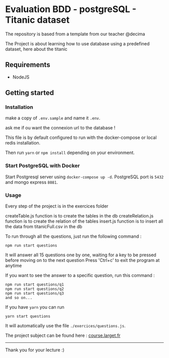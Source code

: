 # Evaluation BDD - postgreSQL - Titanic dataset
The repository is based from a template from our teacher @decima

The Project is about learning how to use database using a predefined dataset, here about the titanic

## Requirements
- NodeJS

## Getting started

### Installation
make a copy of `.env.sample` and name it `.env`.

ask me if ou want the connexion url to the database !

This file is by default configured to run with the docker-compose or local redis installation.

Then run `yarn` or `npm install` depending on your environment.

### Start PostgreSQL with Docker

Start Postgresql server using `docker-compose up -d`. PostgreSQL port is `5432` and mongo express `8081`.

### Usage

Every step of the project is in the exercices folder

createTable.js function is to create the tables in the db
createRelation.js function is to create the relation of the tables
insert.js function is to insert all the data from titanicFull.csv in the db

To run through all the questions, just run the following command :

```
npm run start questions
```

It will answer all 15 questions one by one, waiting for a key to be pressed before moving on to the next question 
Press 'Ctrl+c' to exit the program at anytime

If you want to see the answer to a specific question, run this command :

```
npm run start questions/q1
npm run start questions/q2
npm run start questions/q3
and so on...
```

If you have `yarn` you can run
```
yarn start questions
```
It will automatically use the file `./exercices/questions.js`.


The project subject can be found here :  [course.larget.fr](https://decima.notion.site/Mini-projet-SGBD-0622e1c8648c4973a596cd41c78354e2)

---

Thank you for your lecture :)
